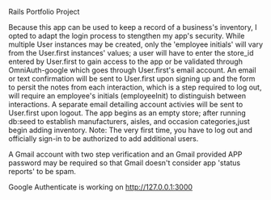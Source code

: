 Rails Portfolio Project

Because this app  can be used to keep a record of a business's inventory, I opted to adapt the login process to stengthen my app's security. While multiple User instances may  be created, only the 'employee initials'  will vary from the User.first instances' values; a user will have to enter the store_id entered by User.first to gain access to the app or be validated through OmniAuth-google which goes through User.first's email account. An email or text confirmation will be sent to User.first upon signing up and the form to persit the notes from each interaction, which is a step required to log out, will require an employee's initials (employeeInit) to distinguish between interactions. A separate email detailing account activies will be sent to User.first upon logout.  The app begins as an empty store; after running db:seed to establish manufacturers, aisles, and occasion categories,just begin adding inventory. Note: The very first time, you have to log out and officially sign-in to be authorized to add additional users.  

A Gmail account with two step verification and an Gmail provided APP password may be required so that Gmail doesn't consider app 'status reports' to be spam.

Google Authenticate is working on  http://127.0.0.1:3000
